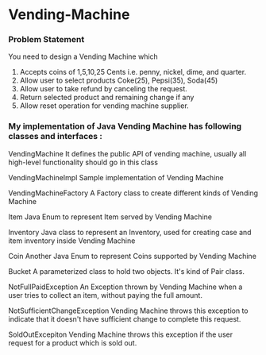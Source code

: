 # Vending-Machine

### Problem Statement
You need to design a Vending Machine which
 1. Accepts coins of 1,5,10,25 Cents i.e. penny, nickel, dime, and quarter.
 2. Allow user to select products Coke(25), Pepsi(35), Soda(45)
 3. Allow user to take refund by canceling the request.
 4. Return selected product and remaining change if any
 5. Allow reset operation for vending machine supplier.
 
 
### My implementation of Java Vending Machine has following classes and interfaces :

VendingMachine
It defines the public API of vending machine, usually all high-level functionality should go in this class

VendingMachineImpl
Sample implementation of Vending Machine

VendingMachineFactory
A Factory class to create different kinds of Vending Machine

Item
Java Enum to represent Item served by Vending Machine

Inventory
Java class to represent an Inventory, used for creating case and item inventory inside Vending Machine

Coin
Another Java Enum to represent Coins supported by Vending Machine

Bucket
A parameterized class to hold two objects. It's kind of Pair class.

NotFullPaidException
An Exception thrown by Vending Machine when a user tries to collect an item, without paying the full amount.

NotSufficientChangeException
Vending Machine throws this exception to indicate that it doesn't have sufficient change to complete this request.

SoldOutExcepiton
Vending Machine throws this exception if the user request for a product which is sold out.

